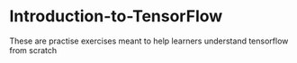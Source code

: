 # Introduction-to-TensorFlow
These are practise exercises meant to help learners understand tensorflow from scratch
